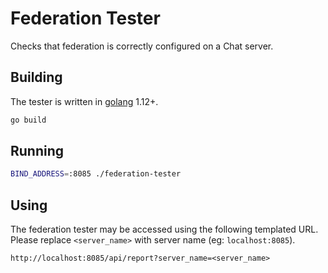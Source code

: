 Federation Tester
========================

Checks that federation is correctly configured on a Chat server.

Building
--------

The tester is written in [golang](https://golang.org/) 1.12+.

```bash
go build
```

Running
-------

```bash
BIND_ADDRESS=:8085 ./federation-tester
```

Using
-----

The federation tester may be accessed using the following templated URL. Please replace `<server_name>` with server name (eg: `localhost:8085`).

```txt
http://localhost:8085/api/report?server_name=<server_name>
```
